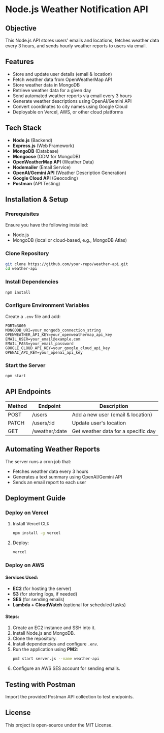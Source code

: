 # Node.js Weather Notification API

## Objective
This Node.js API stores users' emails and locations, fetches weather data every 3 hours, and sends hourly weather reports to users via email.

## Features
- Store and update user details (email & location)
- Fetch weather data from OpenWeatherMap API
- Store weather data in MongoDB
- Retrieve weather data for a given day
- Send automated weather reports via email every 3 hours
- Generate weather descriptions using OpenAI/Gemini API
- Convert coordinates to city names using Google Cloud
- Deployable on Vercel, AWS, or other cloud platforms

## Tech Stack
- **Node.js** (Backend)
- **Express.js** (Web Framework)
- **MongoDB** (Database)
- **Mongoose** (ODM for MongoDB)
- **OpenWeatherMap API** (Weather Data)
- **Nodemailer** (Email Service)
- **OpenAI/Gemini API** (Weather Description Generation)
- **Google Cloud API** (Geocoding)
- **Postman** (API Testing)

## Installation & Setup
### Prerequisites
Ensure you have the following installed:
- Node.js
- MongoDB (local or cloud-based, e.g., MongoDB Atlas)

### Clone Repository
```sh
git clone https://github.com/your-repo/weather-api.git
cd weather-api
```

### Install Dependencies
```sh
npm install
```

### Configure Environment Variables
Create a `.env` file and add:
```env
PORT=3000
MONGODB_URI=your_mongodb_connection_string
OPENWEATHER_API_KEY=your_openweathermap_api_key
EMAIL_USER=your_email@example.com
EMAIL_PASS=your_email_password
GOOGLE_CLOUD_API_KEY=your_google_cloud_api_key
OPENAI_API_KEY=your_openai_api_key
```

### Start the Server
```sh
npm start
```

## API Endpoints
| Method | Endpoint            | Description |
|--------|--------------------|-------------|
| POST   | /users             | Add a new user (email & location) |
| PATCH  | /users/:id         | Update user's location |
| GET    | /weather/:date     | Get weather data for a specific day |

## Automating Weather Reports
The server runs a cron job that:
- Fetches weather data every 3 hours
- Generates a text summary using OpenAI/Gemini API
- Sends an email report to each user

## Deployment Guide
### Deploy on Vercel
1. Install Vercel CLI:
   ```sh
   npm install -g vercel
   ```
2. Deploy:
   ```sh
   vercel
   ```

### Deploy on AWS
#### Services Used:
- **EC2** (for hosting the server)
- **S3** (for storing logs, if needed)
- **SES** (for sending emails)
- **Lambda + CloudWatch** (optional for scheduled tasks)

#### Steps:
1. Create an EC2 instance and SSH into it.
2. Install Node.js and MongoDB.
3. Clone the repository.
4. Install dependencies and configure `.env`.
5. Run the application using **PM2**:
   ```sh
   pm2 start server.js --name weather-api
   ```
6. Configure an AWS SES account for sending emails.

## Testing with Postman
Import the provided Postman API collection to test endpoints.

## License
This project is open-source under the MIT License.

